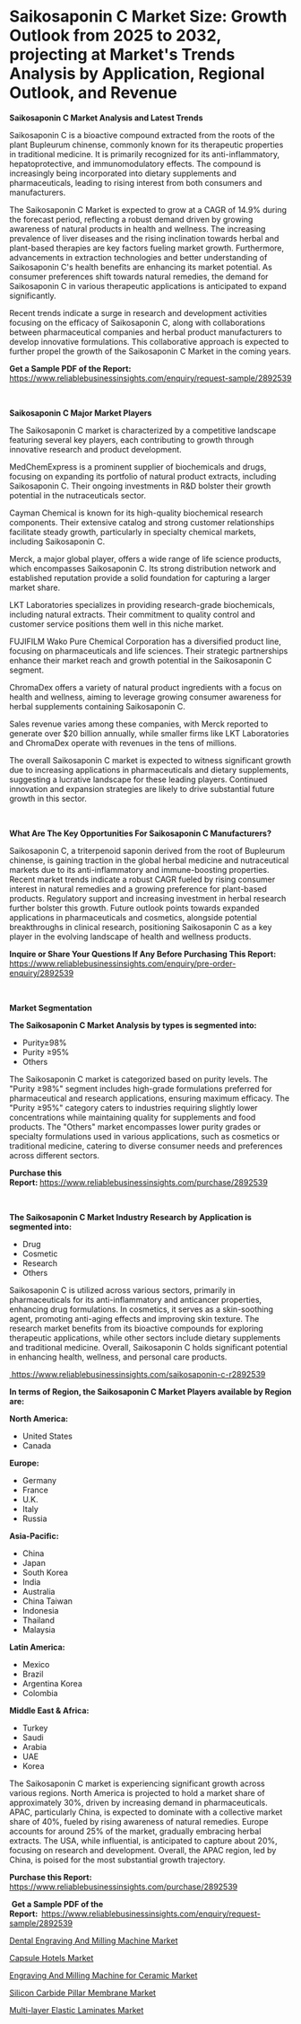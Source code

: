 <p><h1>Saikosaponin C Market Size: Growth Outlook from 2025 to 2032, projecting at Market's Trends Analysis by Application, Regional Outlook, and Revenue</h1></p><p><strong>Saikosaponin C Market Analysis and Latest Trends</strong></p>
<p><p>Saikosaponin C is a bioactive compound extracted from the roots of the plant Bupleurum chinense, commonly known for its therapeutic properties in traditional medicine. It is primarily recognized for its anti-inflammatory, hepatoprotective, and immunomodulatory effects. The compound is increasingly being incorporated into dietary supplements and pharmaceuticals, leading to rising interest from both consumers and manufacturers.</p><p>The Saikosaponin C Market is expected to grow at a CAGR of 14.9% during the forecast period, reflecting a robust demand driven by growing awareness of natural products in health and wellness. The increasing prevalence of liver diseases and the rising inclination towards herbal and plant-based therapies are key factors fueling market growth. Furthermore, advancements in extraction technologies and better understanding of Saikosaponin C's health benefits are enhancing its market potential. As consumer preferences shift towards natural remedies, the demand for Saikosaponin C in various therapeutic applications is anticipated to expand significantly.</p><p>Recent trends indicate a surge in research and development activities focusing on the efficacy of Saikosaponin C, along with collaborations between pharmaceutical companies and herbal product manufacturers to develop innovative formulations. This collaborative approach is expected to further propel the growth of the Saikosaponin C Market in the coming years.</p></p>
<p><strong>Get a Sample PDF of the Report:&nbsp;</strong> <a href="https://www.reliablebusinessinsights.com/enquiry/request-sample/2892539?utm_campaign=101&utm_medium=2&utm_source=Github&utm_content=ia&utm_term=15032025&utm_id=saikosaponin-c">https://www.reliablebusinessinsights.com/enquiry/request-sample/2892539</a></p>
<p>&nbsp;</p>
<p><strong>Saikosaponin C Major Market Players</strong></p>
<p><p>The Saikosaponin C market is characterized by a competitive landscape featuring several key players, each contributing to growth through innovative research and product development. </p><p>MedChemExpress is a prominent supplier of biochemicals and drugs, focusing on expanding its portfolio of natural product extracts, including Saikosaponin C. Their ongoing investments in R&D bolster their growth potential in the nutraceuticals sector.</p><p>Cayman Chemical is known for its high-quality biochemical research components. Their extensive catalog and strong customer relationships facilitate steady growth, particularly in specialty chemical markets, including Saikosaponin C.</p><p>Merck, a major global player, offers a wide range of life science products, which encompasses Saikosaponin C. Its strong distribution network and established reputation provide a solid foundation for capturing a larger market share.</p><p>LKT Laboratories specializes in providing research-grade biochemicals, including natural extracts. Their commitment to quality control and customer service positions them well in this niche market.</p><p>FUJIFILM Wako Pure Chemical Corporation has a diversified product line, focusing on pharmaceuticals and life sciences. Their strategic partnerships enhance their market reach and growth potential in the Saikosaponin C segment.</p><p>ChromaDex offers a variety of natural product ingredients with a focus on health and wellness, aiming to leverage growing consumer awareness for herbal supplements containing Saikosaponin C.</p><p>Sales revenue varies among these companies, with Merck reported to generate over $20 billion annually, while smaller firms like LKT Laboratories and ChromaDex operate with revenues in the tens of millions. </p><p>The overall Saikosaponin C market is expected to witness significant growth due to increasing applications in pharmaceuticals and dietary supplements, suggesting a lucrative landscape for these leading players. Continued innovation and expansion strategies are likely to drive substantial future growth in this sector.</p></p>
<p>&nbsp;</p>
<p><strong>What Are The Key Opportunities For Saikosaponin C Manufacturers?</strong></p>
<p><p>Saikosaponin C, a triterpenoid saponin derived from the root of Bupleurum chinense, is gaining traction in the global herbal medicine and nutraceutical markets due to its anti-inflammatory and immune-boosting properties. Recent market trends indicate a robust CAGR fueled by rising consumer interest in natural remedies and a growing preference for plant-based products. Regulatory support and increasing investment in herbal research further bolster this growth. Future outlook points towards expanded applications in pharmaceuticals and cosmetics, alongside potential breakthroughs in clinical research, positioning Saikosaponin C as a key player in the evolving landscape of health and wellness products.</p></p>
<p><strong>Inquire or Share Your Questions If Any Before Purchasing This Report:</strong> <a href="https://www.reliablebusinessinsights.com/enquiry/pre-order-enquiry/2892539?utm_campaign=101&utm_medium=2&utm_source=Github&utm_content=ia&utm_term=15032025&utm_id=saikosaponin-c">https://www.reliablebusinessinsights.com/enquiry/pre-order-enquiry/2892539</a></p>
<p>&nbsp;</p>
<p><strong>Market Segmentation</strong></p>
<p><strong>The Saikosaponin C Market Analysis by types is segmented into:</strong></p>
<p><ul><li>Purity≥98%</li><li>Purity ≥95%</li><li>Others</li></ul></p>
<p><p>The Saikosaponin C market is categorized based on purity levels. The "Purity ≥98%" segment includes high-grade formulations preferred for pharmaceutical and research applications, ensuring maximum efficacy. The "Purity ≥95%" category caters to industries requiring slightly lower concentrations while maintaining quality for supplements and food products. The "Others" market encompasses lower purity grades or specialty formulations used in various applications, such as cosmetics or traditional medicine, catering to diverse consumer needs and preferences across different sectors.</p></p>
<p><strong>Purchase this Report:&nbsp;</strong><a href="https://www.reliablebusinessinsights.com/purchase/2892539?utm_campaign=101&utm_medium=2&utm_source=Github&utm_content=ia&utm_term=15032025&utm_id=saikosaponin-c">https://www.reliablebusinessinsights.com/purchase/2892539</a></p>
<p>&nbsp;</p>
<p><strong>The Saikosaponin C Market Industry Research by Application is segmented into:</strong></p>
<p><ul><li>Drug</li><li>Cosmetic</li><li>Research</li><li>Others</li></ul></p>
<p><p>Saikosaponin C is utilized across various sectors, primarily in pharmaceuticals for its anti-inflammatory and anticancer properties, enhancing drug formulations. In cosmetics, it serves as a skin-soothing agent, promoting anti-aging effects and improving skin texture. The research market benefits from its bioactive compounds for exploring therapeutic applications, while other sectors include dietary supplements and traditional medicine. Overall, Saikosaponin C holds significant potential in enhancing health, wellness, and personal care products.</p></p>
<p><a href="https://www.reliablebusinessinsights.com/saikosaponin-c-r2892539?utm_campaign=101&utm_medium=2&utm_source=Github&utm_content=ia&utm_term=15032025&utm_id=saikosaponin-c">&nbsp;https://www.reliablebusinessinsights.com/saikosaponin-c-r2892539</a></p>
<p><strong>In terms of Region, the Saikosaponin C Market Players available by Region are:</strong></p>
<p>
    <p> <strong> North America: </strong>
        <ul>
            <li>United States</li>
            <li>Canada</li>
        </ul>
        </p> 
    <p> <strong> Europe: </strong>
        <ul>
            <li>Germany</li>
            <li>France</li>
            <li>U.K.</li>
            <li>Italy</li>
            <li>Russia</li>
        </ul>
        </p> 
    <p> <strong> Asia-Pacific: </strong>
        <ul>
            <li>China</li>
            <li>Japan</li>
            <li>South Korea</li>
            <li>India</li>
            <li>Australia</li>
            <li>China Taiwan</li>
            <li>Indonesia</li>
            <li>Thailand</li>
            <li>Malaysia</li>
        </ul>
        </p> 
    <p> <strong> Latin America: </strong>
        <ul>
            <li>Mexico</li>
            <li>Brazil</li>
            <li>Argentina Korea</li>
            <li>Colombia</li>
        </ul>
        </p> 
    <p> <strong> Middle East & Africa: </strong>
        <ul>
            <li>Turkey</li>
            <li>Saudi</li>
            <li>Arabia</li>
            <li>UAE</li>
            <li>Korea</li>
        </ul>
    </p>
    </p>
<p><p>The Saikosaponin C market is experiencing significant growth across various regions. North America is projected to hold a market share of approximately 30%, driven by increasing demand in pharmaceuticals. APAC, particularly China, is expected to dominate with a collective market share of 40%, fueled by rising awareness of natural remedies. Europe accounts for around 25% of the market, gradually embracing herbal extracts. The USA, while influential, is anticipated to capture about 20%, focusing on research and development. Overall, the APAC region, led by China, is poised for the most substantial growth trajectory.</p></p>
<p><strong>Purchase this Report: </strong><a href="https://www.reliablebusinessinsights.com/purchase/2892539?utm_campaign=101&utm_medium=2&utm_source=Github&utm_content=ia&utm_term=15032025&utm_id=saikosaponin-c">https://www.reliablebusinessinsights.com/purchase/2892539</a></p>
<p>&nbsp;<strong>Get a Sample PDF of the Report:&nbsp;&nbsp;</strong><a href="https://www.reliablebusinessinsights.com/enquiry/request-sample/2892539?utm_campaign=101&utm_medium=2&utm_source=Github&utm_content=ia&utm_term=15032025&utm_id=saikosaponin-c">https://www.reliablebusinessinsights.com/enquiry/request-sample/2892539</a></p>
<p><strong></strong></p>
<p><p><a href="https://github.com/djihencygnel74/Market-Research-Report-List-1/blob/main/dental-engraving-and-milling-machine-market.md?utm_campaign=101&utm_medium=2&utm_source=Github&utm_content=ia&utm_term=15032025&utm_id=saikosaponin-c">Dental Engraving And Milling Machine Market</a></p><p><a href="https://github.com/zymerivarrik6/Market-Research-Report-List-1/blob/main/capsule-hotels-market.md?utm_campaign=101&utm_medium=2&utm_source=Github&utm_content=ia&utm_term=15032025&utm_id=saikosaponin-c">Capsule Hotels Market</a></p><p><a href="https://github.com/messonmengen75/Market-Research-Report-List-1/blob/main/engraving-and-milling-machine-for-ceramic-market.md?utm_campaign=101&utm_medium=2&utm_source=Github&utm_content=ia&utm_term=15032025&utm_id=saikosaponin-c">Engraving And Milling Machine for Ceramic Market</a></p><p><a href="https://github.com/kaforarvero/Market-Research-Report-List-1/blob/main/silicon-carbide-pillar-membrane-market.md?utm_campaign=101&utm_medium=2&utm_source=Github&utm_content=ia&utm_term=15032025&utm_id=saikosaponin-c">Silicon Carbide Pillar Membrane Market</a></p><p><a href="https://github.com/berkemiars2j/Market-Research-Report-List-1/blob/main/multi-layer-elastic-laminates-market.md?utm_campaign=101&utm_medium=2&utm_source=Github&utm_content=ia&utm_term=15032025&utm_id=saikosaponin-c">Multi-layer Elastic Laminates Market</a></p></p>